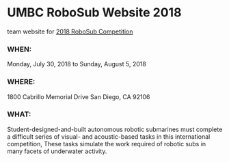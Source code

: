 # UMBC RoboSub Website 2018
team website for [2018 RoboSub Competition](http://www.robonation.org/competition/robosub) 

### WHEN: 
Monday, July 30, 2018 to Sunday, August 5, 2018
### WHERE: 
1800 Cabrillo Memorial Drive
San Diego, CA 92106
### WHAT:
Student-designed-and-built autonomous robotic submarines must complete a difficult series of visual- and acoustic-based tasks in this international competition, These tasks simulate the work required of robotic subs in many facets of underwater activity.
